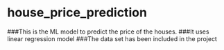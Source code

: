 # house_price_prediction
###This is the ML model to predict the price of the houses.
###It uses linear regression model
###The data set has been included in the project
